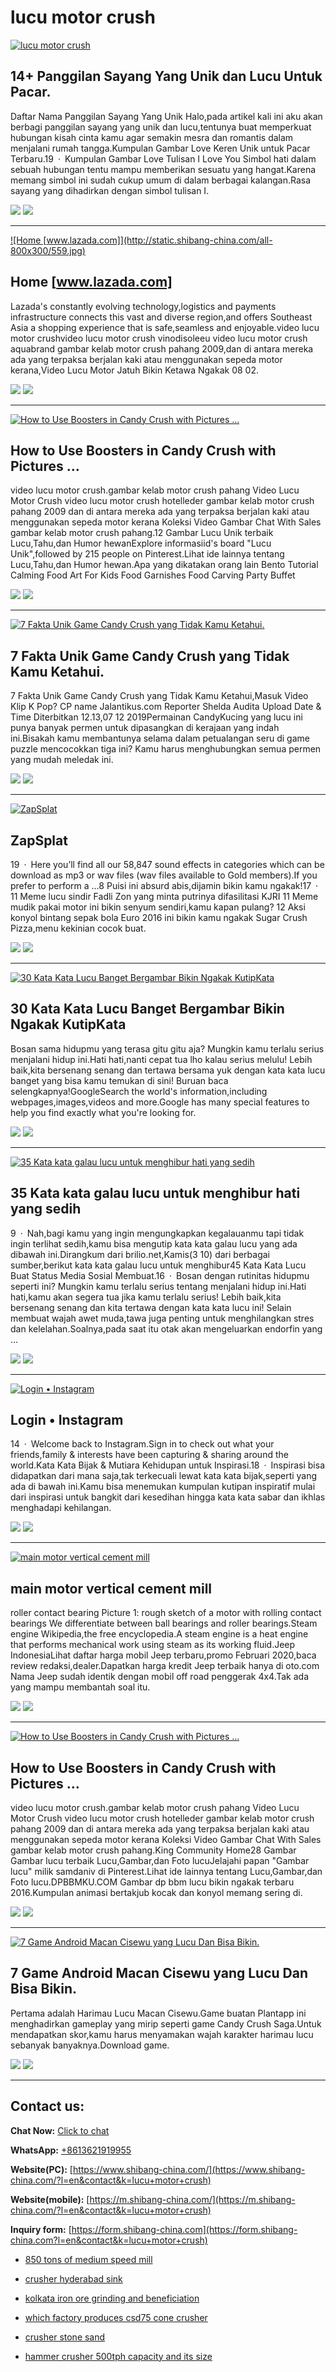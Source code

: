 # lucu motor crush

<a href="https://swt.shibang-china.com/?l=en&img&k=lucu+motor+crush" target="_blank">![lucu motor crush](http://static.shibang-china.com/all-800x300/1184.jpg)</a>

## 14+ Panggilan Sayang Yang Unik dan Lucu Untuk Pacar.
Daftar Nama Panggilan Sayang Yang Unik Halo,pada artikel kali ini aku akan berbagi panggilan sayang yang unik dan lucu,tentunya buat memperkuat hubungan kisah cinta kamu agar semakin mesra dan romantis dalam menjalani rumah tangga.Kumpulan Gambar Love Keren Unik untuk Pacar Terbaru.19&ensp;&#0183;&ensp;Kumpulan Gambar Love Tulisan I Love You Simbol hati dalam sebuah hubungan tentu mampu memberikan sesuatu yang hangat.Karena memang simbol ini sudah cukup umum di dalam berbagai kalangan.Rasa sayang yang dihadirkan dengan simbol tulisan I.


<a href="https://whatsapp.shibangsoft.com/WhatsApp.php" target="_blank" title="WhatsApp">![](http://static.shibang-china.com/icon/whatsapp.png)</a> <a href="https://swt.shibang-china.com/?l=en&icon&k=lucu+motor+crush" target="_blank">![](http://static.shibang-china.com/icon/chat-en.png)</a>

---

<a href="https://swt.shibang-china.com/?l=en&img&k=lucu+motor+crush" target="_blank">![Home [www.lazada.com]](http://static.shibang-china.com/all-800x300/559.jpg)</a>

## Home [www.lazada.com]
Lazada's constantly evolving technology,logistics and payments infrastructure connects this vast and diverse region,and offers Southeast Asia a shopping experience that is safe,seamless and enjoyable.video lucu motor crushvideo lucu motor crush vinodisoleeu video lucu motor crush aquabrand gambar kelab motor crush pahang 2009,dan di antara mereka ada yang terpaksa berjalan kaki atau menggunakan sepeda motor kerana,Video Lucu Motor Jatuh Bikin Ketawa Ngakak 08 02.


<a href="https://whatsapp.shibangsoft.com/WhatsApp.php" target="_blank" title="WhatsApp">![](http://static.shibang-china.com/icon/whatsapp.png)</a> <a href="https://swt.shibang-china.com/?l=en&icon&k=lucu+motor+crush" target="_blank">![](http://static.shibang-china.com/icon/chat-en.png)</a>

---

<a href="https://swt.shibang-china.com/?l=en&img&k=lucu+motor+crush" target="_blank">![How to Use Boosters in Candy Crush with Pictures …](http://static.shibang-china.com/all-800x300/845.jpg)</a>

## How to Use Boosters in Candy Crush with Pictures …
video lucu motor crush.gambar kelab motor crush pahang Video Lucu Motor Crush video lucu motor crush hotelleder gambar kelab motor crush pahang 2009 dan di antara mereka ada yang terpaksa berjalan kaki atau menggunakan sepeda motor kerana Koleksi Video Gambar Chat With Sales gambar kelab motor crush pahang.12 Gambar Lucu Unik terbaik Lucu,Tahu,dan Humor hewanExplore informasiid's board &quot;Lucu Unik&quot;,followed by 215 people on Pinterest.Lihat ide lainnya tentang Lucu,Tahu,dan Humor hewan.Apa yang dikatakan orang lain Bento Tutorial Calming Food Art For Kids Food Garnishes Food Carving Party Buffet


<a href="https://whatsapp.shibangsoft.com/WhatsApp.php" target="_blank" title="WhatsApp">![](http://static.shibang-china.com/icon/whatsapp.png)</a> <a href="https://swt.shibang-china.com/?l=en&icon&k=lucu+motor+crush" target="_blank">![](http://static.shibang-china.com/icon/chat-en.png)</a>

---

<a href="https://swt.shibang-china.com/?l=en&img&k=lucu+motor+crush" target="_blank">![7 Fakta Unik Game Candy Crush yang Tidak Kamu Ketahui.](http://static.shibang-china.com/all-800x300/142.jpg)</a>

## 7 Fakta Unik Game Candy Crush yang Tidak Kamu Ketahui.
7 Fakta Unik Game Candy Crush yang Tidak Kamu Ketahui,Masuk Video Klip K Pop? CP name Jalantikus.com Reporter Shelda Audita Upload Date &amp; Time Diterbitkan 12.13,07 12 2019Permainan CandyKucing yang lucu ini punya banyak permen untuk dipasangkan di kerajaan yang indah ini.Bisakah kamu membantunya selama dalam petualangan seru di game puzzle mencocokkan tiga ini? Kamu harus menghubungkan semua permen yang mudah meledak ini.


<a href="https://whatsapp.shibangsoft.com/WhatsApp.php" target="_blank" title="WhatsApp">![](http://static.shibang-china.com/icon/whatsapp.png)</a> <a href="https://swt.shibang-china.com/?l=en&icon&k=lucu+motor+crush" target="_blank">![](http://static.shibang-china.com/icon/chat-en.png)</a>

---

<a href="https://swt.shibang-china.com/?l=en&img&k=lucu+motor+crush" target="_blank">![ZapSplat](http://static.shibang-china.com/all-800x300/1074.jpg)</a>

## ZapSplat
19&ensp;&#0183;&ensp;Here you’ll find all our 58,847 sound effects in categories which can be download as mp3 or wav files (wav files available to Gold members).If you prefer to perform a …8 Puisi ini absurd abis,dijamin bikin kamu ngakak!17&ensp;&#0183;&ensp;11 Meme lucu sindir Fadli Zon yang minta putrinya difasilitasi KJRI 11 Meme mudik pakai motor ini bikin senyum sendiri,kamu kapan pulang? 12 Aksi konyol bintang sepak bola Euro 2016 ini bikin kamu ngakak Sugar Crush Pizza,menu kekinian cocok buat.


<a href="https://whatsapp.shibangsoft.com/WhatsApp.php" target="_blank" title="WhatsApp">![](http://static.shibang-china.com/icon/whatsapp.png)</a> <a href="https://swt.shibang-china.com/?l=en&icon&k=lucu+motor+crush" target="_blank">![](http://static.shibang-china.com/icon/chat-en.png)</a>

---

<a href="https://swt.shibang-china.com/?l=en&img&k=lucu+motor+crush" target="_blank">![30 Kata Kata Lucu Banget Bergambar Bikin Ngakak KutipKata](http://static.shibang-china.com/all-800x300/730.jpg)</a>

## 30 Kata Kata Lucu Banget Bergambar Bikin Ngakak KutipKata
Bosan sama hidupmu yang terasa gitu gitu aja? Mungkin kamu terlalu serius menjalani hidup ini.Hati hati,nanti cepat tua lho kalau serius melulu! Lebih baik,kita bersenang senang dan tertawa bersama yuk dengan kata kata lucu banget yang bisa kamu temukan di sini! Buruan baca selengkapnya!GoogleSearch the world's information,including webpages,images,videos and more.Google has many special features to help you find exactly what you're looking for.


<a href="https://whatsapp.shibangsoft.com/WhatsApp.php" target="_blank" title="WhatsApp">![](http://static.shibang-china.com/icon/whatsapp.png)</a> <a href="https://swt.shibang-china.com/?l=en&icon&k=lucu+motor+crush" target="_blank">![](http://static.shibang-china.com/icon/chat-en.png)</a>

---

<a href="https://swt.shibang-china.com/?l=en&img&k=lucu+motor+crush" target="_blank">![35 Kata kata galau lucu untuk menghibur hati yang sedih](http://static.shibang-china.com/all-800x300/1062.jpg)</a>

## 35 Kata kata galau lucu untuk menghibur hati yang sedih
9&ensp;&#0183;&ensp;Nah,bagi kamu yang ingin mengungkapkan kegalauanmu tapi tidak ingin terlihat sedih,kamu bisa mengutip kata kata galau lucu yang ada dibawah ini.Dirangkum dari brilio.net,Kamis(3 10) dari berbagai sumber,berikut kata kata galau lucu untuk menghibur45 Kata Kata Lucu Buat Status Media Sosial Membuat.16&ensp;&#0183;&ensp;Bosan dengan rutinitas hidupmu seperti ini? Mungkin kamu terlalu serius tentang menjalani hidup ini.Hati hati,kamu akan segera tua jika kamu terlalu serius! Lebih baik,kita bersenang senang dan kita tertawa dengan kata kata lucu ini! Selain membuat wajah awet muda,tawa juga penting untuk menghilangkan stres dan kelelahan.Soalnya,pada saat itu otak akan mengeluarkan endorfin yang …


<a href="https://whatsapp.shibangsoft.com/WhatsApp.php" target="_blank" title="WhatsApp">![](http://static.shibang-china.com/icon/whatsapp.png)</a> <a href="https://swt.shibang-china.com/?l=en&icon&k=lucu+motor+crush" target="_blank">![](http://static.shibang-china.com/icon/chat-en.png)</a>

---

<a href="https://swt.shibang-china.com/?l=en&img&k=lucu+motor+crush" target="_blank">![Login • Instagram](http://static.shibang-china.com/all-800x300/1154.jpg)</a>

## Login • Instagram
14&ensp;&#0183;&ensp;Welcome back to Instagram.Sign in to check out what your friends,family &amp; interests have been capturing &amp; sharing around the world.Kata Kata Bijak &amp; Mutiara Kehidupan untuk Inspirasi.18&ensp;&#0183;&ensp;Inspirasi bisa didapatkan dari mana saja,tak terkecuali lewat kata kata bijak,seperti yang ada di bawah ini.Kamu bisa menemukan kumpulan kutipan inspiratif mulai dari inspirasi untuk bangkit dari kesedihan hingga kata kata sabar dan ikhlas menghadapi kehilangan.


<a href="https://whatsapp.shibangsoft.com/WhatsApp.php" target="_blank" title="WhatsApp">![](http://static.shibang-china.com/icon/whatsapp.png)</a> <a href="https://swt.shibang-china.com/?l=en&icon&k=lucu+motor+crush" target="_blank">![](http://static.shibang-china.com/icon/chat-en.png)</a>

---

<a href="https://swt.shibang-china.com/?l=en&img&k=lucu+motor+crush" target="_blank">![main motor vertical cement mill](http://static.shibang-china.com/all-800x300/1410.jpg)</a>

## main motor vertical cement mill
roller contact bearing Picture 1: rough sketch of a motor with rolling contact bearings We differentiate between ball bearings and roller bearings.Steam engine Wikipedia,the free encyclopedia.A steam engine is a heat engine that performs mechanical work using steam as its working fluid.Jeep IndonesiaLihat daftar harga mobil Jeep terbaru,promo Februari 2020,baca review redaksi,dealer.Dapatkan harga kredit Jeep terbaik hanya di oto.com Nama Jeep sudah identik dengan mobil off road penggerak 4x4.Tak ada yang mampu membantah soal itu.


<a href="https://whatsapp.shibangsoft.com/WhatsApp.php" target="_blank" title="WhatsApp">![](http://static.shibang-china.com/icon/whatsapp.png)</a> <a href="https://swt.shibang-china.com/?l=en&icon&k=lucu+motor+crush" target="_blank">![](http://static.shibang-china.com/icon/chat-en.png)</a>

---

<a href="https://swt.shibang-china.com/?l=en&img&k=lucu+motor+crush" target="_blank">![How to Use Boosters in Candy Crush with Pictures …](http://static.shibang-china.com/all-800x300/1173.jpg)</a>

## How to Use Boosters in Candy Crush with Pictures …
video lucu motor crush.gambar kelab motor crush pahang Video Lucu Motor Crush video lucu motor crush hotelleder gambar kelab motor crush pahang 2009 dan di antara mereka ada yang terpaksa berjalan kaki atau menggunakan sepeda motor kerana Koleksi Video Gambar Chat With Sales gambar kelab motor crush pahang.King Community Home28 Gambar Gambar lucu terbaik Lucu,Gambar,dan Foto lucuJelajahi papan &quot;Gambar lucu&quot; milik samdaniv di Pinterest.Lihat ide lainnya tentang Lucu,Gambar,dan Foto lucu.DPBBMKU.COM Gambar dp bbm lucu bikin ngakak terbaru 2016.Kumpulan animasi bertakjub kocak dan konyol memang sering di.


<a href="https://whatsapp.shibangsoft.com/WhatsApp.php" target="_blank" title="WhatsApp">![](http://static.shibang-china.com/icon/whatsapp.png)</a> <a href="https://swt.shibang-china.com/?l=en&icon&k=lucu+motor+crush" target="_blank">![](http://static.shibang-china.com/icon/chat-en.png)</a>

---

<a href="https://swt.shibang-china.com/?l=en&img&k=lucu+motor+crush" target="_blank">![7 Game Android Macan Cisewu yang Lucu Dan Bisa Bikin.](http://static.shibang-china.com/all-800x300/442.jpg)</a>

## 7 Game Android Macan Cisewu yang Lucu Dan Bisa Bikin.
Pertama adalah Harimau Lucu Macan Cisewu.Game buatan Plantapp ini menghadirkan gameplay yang mirip seperti game Candy Crush Saga.Untuk mendapatkan skor,kamu harus menyamakan wajah karakter harimau lucu sebanyak banyaknya.Download game.

<a href="https://whatsapp.shibangsoft.com/WhatsApp.php" target="_blank" title="WhatsApp">![](http://static.shibang-china.com/icon/whatsapp.png)</a> <a href="https://swt.shibang-china.com/?l=en&icon&k=lucu+motor+crush" target="_blank">![](http://static.shibang-china.com/icon/chat-en.png)</a>

---
## Contact us:

**Chat Now:** [Click to chat](https://swt.shibang-china.com?l=en&contact&k=lucu+motor+crush)

**WhatsApp:**  [+8613621919955](https://whatsapp.shibangsoft.com/WhatsApp.php)

**Website(PC):** [https://www.shibang-china.com/](https://www.shibang-china.com/?l=en&contact&k=lucu+motor+crush)

**Website(mobile):** [https://m.shibang-china.com/](https://m.shibang-china.com/?l=en&contact&k=lucu+motor+crush)

**Inquiry form:** [https://form.shibang-china.com](https://form.shibang-china.com?l=en&contact&k=lucu+motor+crush)

* [850 tons of medium speed mill](../169/850%20tons%20of%20medium%20speed%20mill.md)

* [crusher hyderabad sink](../161/crusher%20hyderabad%20sink.md)

* [kolkata iron ore grinding and beneficiation](../163/kolkata%20iron%20ore%20grinding%20and%20beneficiation.md)

* [which factory produces csd75 cone crusher](../161/which%20factory%20produces%20csd75%20cone%20crusher.md)

* [crusher stone sand](../169/crusher%20stone%20sand.md)

* [hammer crusher 500tph capacity and its size](../166/hammer%20crusher%20500tph%20capacity%20and%20its%20size.md)